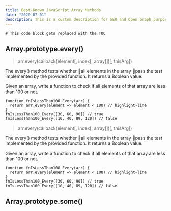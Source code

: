 ```yaml
---
title: Best-Known JavaScript Array Methods
date: "2020-07-01"
description: This is a custom description for SEO and Open Graph purposes, rather than the default generated excerpt. Simply add a description field to the frontmatter.
---
```


```toc
# This code block gets replaced with the TOC
```

## Array.prototype.every()

> arr.every(callback(element[, index[, array]])[, thisArg])

The every() method tests whether
🌟all elements in the array
🌟pass the test implemented by the provided function.
It returns a Boolean value.

Given an array, write a function to check if all elements of that array are less than 100 or not.

```javascript{numberLines: true}
function fnIsLessThan100_Every(arr) {
  return arr.every(element => element < 100) // highlight-line
}
fnIsLessThan100_Every([30, 60, 90]) // true
fnIsLessThan100_Every([10, 40, 89, 120]) // false
```

> arr.every(callback(element[, index[, array]])[, thisArg])

The every() method tests whether
🌟all elements in the array
🌟pass the test implemented by the provided function.
It returns a Boolean value.

Given an array, write a function to check if all elements of that array are less than 100 or not.

```javascript{numberLines: true}
function fnIsLessThan100_Every(arr) {
  return arr.every(element => element < 100) // highlight-line
}
fnIsLessThan100_Every([30, 60, 90]) // true
fnIsLessThan100_Every([10, 40, 89, 120]) // false
```

## Array.prototype.some()
